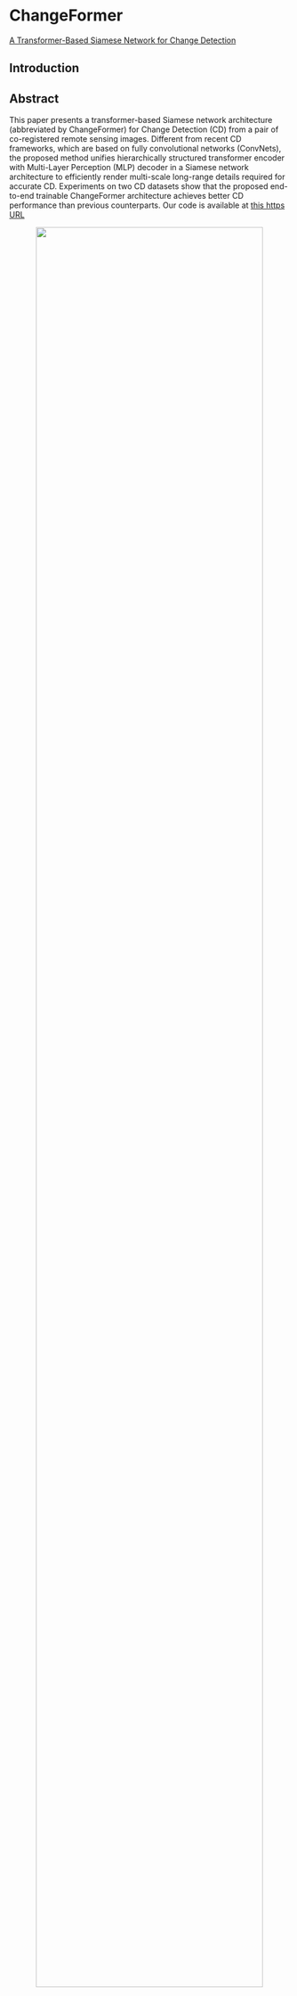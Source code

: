 # ChangeFormer

[A Transformer-Based Siamese Network for Change Detection](https://arxiv.org/abs/2201.01293)

## Introduction



## Abstract
This paper presents a transformer-based Siamese network architecture (abbreviated by ChangeFormer) for Change Detection (CD) from a pair of co-registered remote sensing images. Different from recent CD frameworks, which are based on fully convolutional networks (ConvNets), the proposed method unifies hierarchically structured transformer encoder with Multi-Layer Perception (MLP) decoder in a Siamese network architecture to efficiently render multi-scale long-range details required for accurate CD. Experiments on two CD datasets show that the proposed end-to-end trainable ChangeFormer architecture achieves better CD performance than previous counterparts. Our code is available at [this https URL](https://github.com/wgcban/ChangeFormer)

<!-- [IMAGE] -->

<div align=center>
<img src="https://user-images.githubusercontent.com/44317497/210196188-08eea25e-90e8-4ea9-921b-d63ef7a21274.png" width="90%"/>
</div>

```bibtex
@misc{bandara2022transformerbased,
      title={A Transformer-Based Siamese Network for Change Detection}, 
      author={Wele Gedara Chaminda Bandara and Vishal M. Patel},
      year={2022},
      eprint={2201.01293},
      archivePrefix={arXiv},
      primaryClass={cs.CV}
}
```

## Results and models

### LEVIR-CD

|    Method    | Backbone | Crop Size | Lr schd | Mem (GB) | Precision | Recall | F1-Score |  IoU  |                            config                            | download |
| :----------: | -------- | :-------: | :-----: | :------: | :-------: | :----: | :------: | :---: | :----------------------------------------------------------: | :------: |
| ChangeFormer | MIT-B0   |  256x256  |  40000  |    -     |   93.00   | 88.17  |  90.52   | 82.68 | [config](https://github.com/likyoo/open-cd/blob/main/configs/changeformer/changeformer_mit-b0_256x256_40k_levircd.py) |          |
| ChangeFormer | MIT-B1   |  256x256  |  40000  |    -     |   92.59   | 89.68  |  91.11   | 83.67 | [config](https://github.com/likyoo/open-cd/blob/main/configs/changeformer/changeformer_mit-b1_256x256_40k_levircd.py) |          |


- All metrics are based on the category "change".
- All scores are computed on the test set.
- We simply convert the Segformer to a siamese variant and do not strictly refer to the ChangeFormer.
